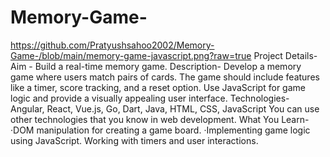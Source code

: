 # Memory-Game-
https://github.com/Pratyushsahoo2002/Memory-Game-/blob/main/memory-game-javascript.png?raw=true
Project Details-
Aim -
Build a real-time memory game.
Description-
Develop a memory game where users match pairs of cards. The game should
include features like a timer, score tracking, and a reset option. Use JavaScript for
game logic and provide a visually appealing user interface.
Technologies-
Angular, React, Vue.js, Go, Dart, Java, HTML, CSS, JavaScript
You can use other technologies that you know in web development.
What You Learn-
·DOM manipulation for creating a game board. ·Implementing game logic using
JavaScript. Working with timers and user interactions.
